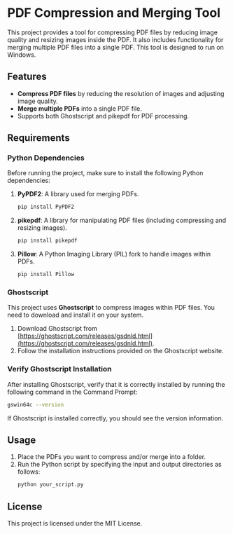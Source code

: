# PDF Compression and Merging Tool

This project provides a tool for compressing PDF files by reducing image quality and resizing images inside the PDF. It also includes functionality for merging multiple PDF files into a single PDF. This tool is designed to run on Windows.

## Features
- **Compress PDF files** by reducing the resolution of images and adjusting image quality.
- **Merge multiple PDFs** into a single PDF file.
- Supports both Ghostscript and pikepdf for PDF processing.

## Requirements

### Python Dependencies
Before running the project, make sure to install the following Python dependencies:

1. **PyPDF2**: A library used for merging PDFs.
   ```sh
   pip install PyPDF2
   ```
2. **pikepdf**: A library for manipulating PDF files (including compressing and resizing images).
   ```sh
   pip install pikepdf
   ```
3. **Pillow**: A Python Imaging Library (PIL) fork to handle images within PDFs.
   ```sh
   pip install Pillow
   ```

### Ghostscript
This project uses **Ghostscript** to compress images within PDF files. You need to download and install it on your system.

1. Download Ghostscript from [https://ghostscript.com/releases/gsdnld.html](https://ghostscript.com/releases/gsdnld.html).
2. Follow the installation instructions provided on the Ghostscript website.

### Verify Ghostscript Installation
After installing Ghostscript, verify that it is correctly installed by running the following command in the Command Prompt:

```sh
gswin64c --version
```

If Ghostscript is installed correctly, you should see the version information.

## Usage

1. Place the PDFs you want to compress and/or merge into a folder.
2. Run the Python script by specifying the input and output directories as follows:
   ```sh
   python your_script.py
   ```

## License
This project is licensed under the MIT License.

